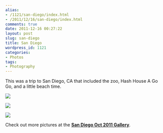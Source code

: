 ```yaml
---
alias:
- /1121/san-diego/index.html
- /2011/12/16/san-diego/index.html
comments: true
date: 2011-12-16 00:27:22
layout: post
slug: san-diego
title: San Diego
wordpress_id: 1121
categories:
- Photos
tags:
- Photography
---
```


This was a trip to San Diego, CA that included the zoo, Hash House A Go Go, and a little beach time.


[
![](http://thegalleryis.goingthewongway.com/var/resizes/Travel/San-Diego-Oct-2011/1.jpg?m=1010318529)
](http://thegalleryis.goingthewongway.com/var/albums/Travel/San-Diego-Oct-2011/1.jpg?m=1010318529)




[
![](http://thegalleryis.goingthewongway.com/var/resizes/Travel/San-Diego-Oct-2011/5.jpg?m=1010318529)
](http://thegalleryis.goingthewongway.com/var/albums/Travel/San-Diego-Oct-2011/5.jpg?m=1010318529)




[
![](http://thegalleryis.goingthewongway.com/var/resizes/Travel/San-Diego-Oct-2011/4.jpg?m=1010318529)
](http://thegalleryis.goingthewongway.com/var/albums/Travel/San-Diego-Oct-2011/4.jpg?m=1010318529)




Check out more pictures at the **[San Diego Oct 2011 Gallery](http://www.goingthewongway.com/item?3,tsd)**.


